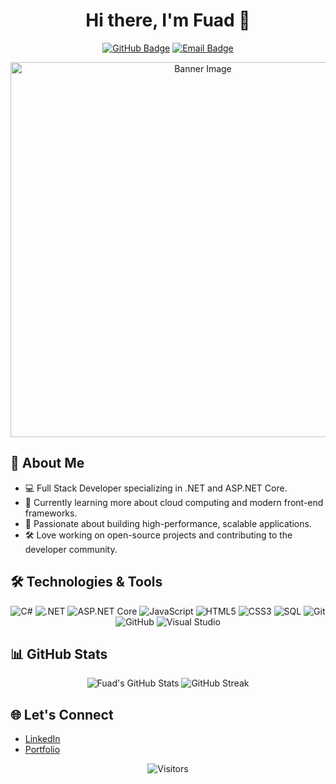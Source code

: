 <h1 align="center">Hi there, I'm Fuad 👋</h1>

<p align="center">
  <a href="https://github.com/fuadcode"><img src="https://img.shields.io/github/followers/fuadcode?label=Followers&style=social" alt="GitHub Badge"></a>
  <a href="mailto:fuad@example.com"><img src="https://img.shields.io/badge/Email-Me-informational?style=flat&logo=gmail&logoColor=white&color=blue" alt="Email Badge"></a>
</p>

<p align="center">
  <img src="https://media.istockphoto.com/id/1401158734/photo/c-sharp-programming-language-source-code-example-on-monitor-and-bokeh-background-c-source.jpg?s=612x612&w=0&k=20&c=yFINx_D1eGe43fkus1qp68kn2TJC6fBvPF0uxMTQUsg=" alt="Banner Image" width="600">
</p>

## 🚀 About Me

- 💻 Full Stack Developer specializing in .NET and ASP.NET Core.
- 🌱 Currently learning more about cloud computing and modern front-end frameworks.
- 🎯 Passionate about building high-performance, scalable applications.
- 🛠️ Love working on open-source projects and contributing to the developer community.

## 🛠️ Technologies & Tools

<p align="center">
  <img src="https://img.shields.io/badge/C%23-%23239120.svg?style=flat&logo=c-sharp&logoColor=white" alt="C#">
  <img src="https://img.shields.io/badge/.NET-%2305120F.svg?style=flat&logo=dotnet&logoColor=white" alt=".NET">
  <img src="https://img.shields.io/badge/ASP.NET_Core-%2305120F.svg?style=flat&logo=dotnet&logoColor=white" alt="ASP.NET Core">
  <img src="https://img.shields.io/badge/JavaScript-%23323330.svg?style=flat&logo=javascript&logoColor=%23F7DF1E" alt="JavaScript">
  <img src="https://img.shields.io/badge/HTML5-%23E34F26.svg?style=flat&logo=html5&logoColor=white" alt="HTML5">
  <img src="https://img.shields.io/badge/CSS3-%231572B6.svg?style=flat&logo=css3&logoColor=white" alt="CSS3">
  <img src="https://img.shields.io/badge/SQL-%23007ACC.svg?style=flat&logo=sql&logoColor=white" alt="SQL">
  <img src="https://img.shields.io/badge/Git-%23F05033.svg?style=flat&logo=git&logoColor=white" alt="Git">
  <img src="https://img.shields.io/badge/GitHub-%2312100E.svg?style=flat&logo=github&logoColor=white" alt="GitHub">
  <img src="https://img.shields.io/badge/Visual_Studio-%235C2D91.svg?style=flat&logo=visual%20studio&logoColor=white" alt="Visual Studio">
</p>

## 📊 GitHub Stats

<p align="center">
  <img src="https://github-readme-stats.vercel.app/api?username=fuadcode&show_icons=true&theme=radical" alt="Fuad's GitHub Stats">
  <img src="https://github-readme-streak-stats.herokuapp.com/?user=fuadcode&theme=radical" alt="GitHub Streak">
</p>

## 🌐 Let's Connect

- [LinkedIn](https://www.linkedin.com/in/your-linkedin-profile)
- [Portfolio](https://www.yourportfolio.com)

<p align="center">
  <img src="https://visitor-badge.laobi.icu/badge?page_id=fuadcode.fuadcode" alt="Visitors">
</p>
